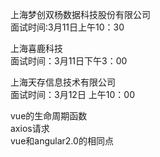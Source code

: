 上海梦创双杨数据科技股份有限公司<br/>
面试时间:3月11日上午10：30<br/>

上海喜鹿科技<br/>
面试时间：3月11日下午3：00<br/>

上海天存信息技术有限公司<br/>
面试时间：3月12日 上午10：00<br/>



vue的生命周期函数<br/>
axios请求<br/>
vue和angular2.0的相同点
